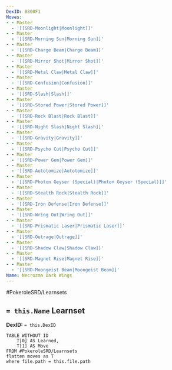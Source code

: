 ```yaml
---
DexID: 0800F1
Moves:
- - Master
  - '[[SRD-Moonlight|Moonlight]]'
- - Master
  - '[[SRD-Morning Sun|Morning Sun]]'
- - Master
  - '[[SRD-Charge Beam|Charge Beam]]'
- - Master
  - '[[SRD-Mirror Shot|Mirror Shot]]'
- - Master
  - '[[SRD-Metal Claw|Metal Claw]]'
- - Master
  - '[[SRD-Confusion|Confusion]]'
- - Master
  - '[[SRD-Slash|Slash]]'
- - Master
  - '[[SRD-Stored Power|Stored Power]]'
- - Master
  - '[[SRD-Rock Blast|Rock Blast]]'
- - Master
  - '[[SRD-Night Slash|Night Slash]]'
- - Master
  - '[[SRD-Gravity|Gravity]]'
- - Master
  - '[[SRD-Psycho Cut|Psycho Cut]]'
- - Master
  - '[[SRD-Power Gem|Power Gem]]'
- - Master
  - '[[SRD-Autotomize|Autotomize]]'
- - Master
  - '[[SRD-Photon Geyser (Special)|Photon Geyser (Special)]]'
- - Master
  - '[[SRD-Stealth Rock|Stealth Rock]]'
- - Master
  - '[[SRD-Iron Defense|Iron Defense]]'
- - Master
  - '[[SRD-Wring Out|Wring Out]]'
- - Master
  - '[[SRD-Prismatic Laser|Prismatic Laser]]'
- - Master
  - '[[SRD-Outrage|Outrage]]'
- - Master
  - '[[SRD-Shadow Claw|Shadow Claw]]'
- - Master
  - '[[SRD-Magnet Rise|Magnet Rise]]'
- - Master
  - '[[SRD-Moongeist Beam|Moongeist Beam]]'
Name: Necrozma Dark Wings
---
```


#PokeroleSRD/Learnsets

## `= this.Name` Learnset

**DexID:** `= this.DexID`

```dataview
TABLE WITHOUT ID
    T[0] AS Learned,
    T[1] AS Move
FROM #PokeroleSRD/Learnsets
flatten moves as T
where file.path = this.file.path
```
